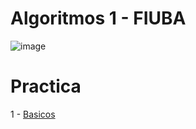 # Algoritmos 1 - FIUBA


![image](https://github.com/ronirev/algoritmos-1-fiuba/assets/131559348/cae49a1c-b734-4b5d-af2c-ddfbd2146e1b)



# Practica 
1 - [Basicos](basicos)
